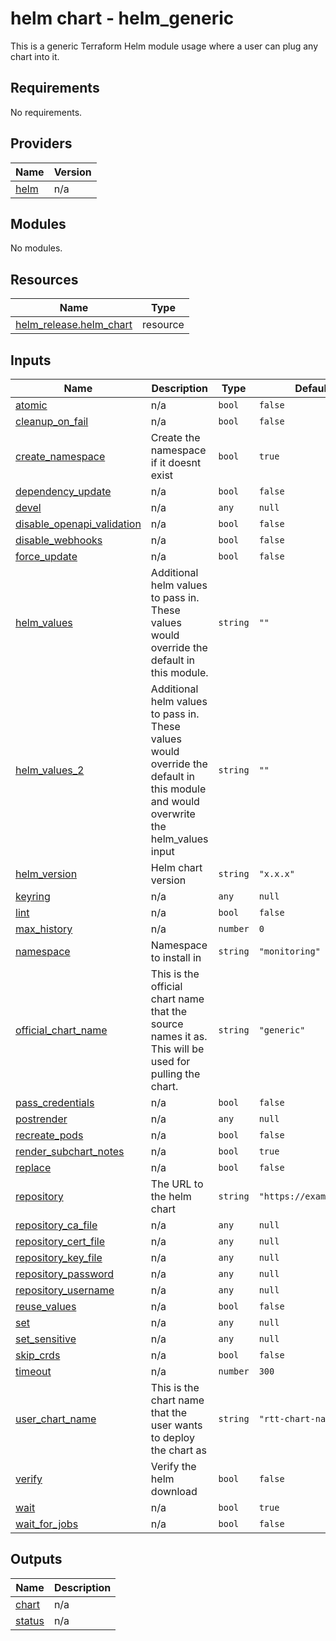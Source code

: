 # helm chart - helm_generic

This is a generic Terraform Helm module usage where a user can plug any chart into it.

## Requirements

No requirements.

## Providers

| Name | Version |
|------|---------|
| <a name="provider_helm"></a> [helm](#provider\_helm) | n/a |

## Modules

No modules.

## Resources

| Name | Type |
|------|------|
| [helm_release.helm_chart](https://registry.terraform.io/providers/hashicorp/helm/latest/docs/resources/release) | resource |

## Inputs

| Name | Description | Type | Default | Required |
|------|-------------|------|---------|:--------:|
| <a name="input_atomic"></a> [atomic](#input\_atomic) | n/a | `bool` | `false` | no |
| <a name="input_cleanup_on_fail"></a> [cleanup\_on\_fail](#input\_cleanup\_on\_fail) | n/a | `bool` | `false` | no |
| <a name="input_create_namespace"></a> [create\_namespace](#input\_create\_namespace) | Create the namespace if it doesnt exist | `bool` | `true` | no |
| <a name="input_dependency_update"></a> [dependency\_update](#input\_dependency\_update) | n/a | `bool` | `false` | no |
| <a name="input_devel"></a> [devel](#input\_devel) | n/a | `any` | `null` | no |
| <a name="input_disable_openapi_validation"></a> [disable\_openapi\_validation](#input\_disable\_openapi\_validation) | n/a | `bool` | `false` | no |
| <a name="input_disable_webhooks"></a> [disable\_webhooks](#input\_disable\_webhooks) | n/a | `bool` | `false` | no |
| <a name="input_force_update"></a> [force\_update](#input\_force\_update) | n/a | `bool` | `false` | no |
| <a name="input_helm_values"></a> [helm\_values](#input\_helm\_values) | Additional helm values to pass in.  These values would override the default in this module. | `string` | `""` | no |
| <a name="input_helm_values_2"></a> [helm\_values\_2](#input\_helm\_values\_2) | Additional helm values to pass in.  These values would override the default in this module and would overwrite the helm\_values input | `string` | `""` | no |
| <a name="input_helm_version"></a> [helm\_version](#input\_helm\_version) | Helm chart version | `string` | `"x.x.x"` | no |
| <a name="input_keyring"></a> [keyring](#input\_keyring) | n/a | `any` | `null` | no |
| <a name="input_lint"></a> [lint](#input\_lint) | n/a | `bool` | `false` | no |
| <a name="input_max_history"></a> [max\_history](#input\_max\_history) | n/a | `number` | `0` | no |
| <a name="input_namespace"></a> [namespace](#input\_namespace) | Namespace to install in | `string` | `"monitoring"` | no |
| <a name="input_official_chart_name"></a> [official\_chart\_name](#input\_official\_chart\_name) | This is the official chart name that the source names it as.  This will be used for pulling the chart. | `string` | `"generic"` | no |
| <a name="input_pass_credentials"></a> [pass\_credentials](#input\_pass\_credentials) | n/a | `bool` | `false` | no |
| <a name="input_postrender"></a> [postrender](#input\_postrender) | n/a | `any` | `null` | no |
| <a name="input_recreate_pods"></a> [recreate\_pods](#input\_recreate\_pods) | n/a | `bool` | `false` | no |
| <a name="input_render_subchart_notes"></a> [render\_subchart\_notes](#input\_render\_subchart\_notes) | n/a | `bool` | `true` | no |
| <a name="input_replace"></a> [replace](#input\_replace) | n/a | `bool` | `false` | no |
| <a name="input_repository"></a> [repository](#input\_repository) | The URL to the helm chart | `string` | `"https://example.com"` | no |
| <a name="input_repository_ca_file"></a> [repository\_ca\_file](#input\_repository\_ca\_file) | n/a | `any` | `null` | no |
| <a name="input_repository_cert_file"></a> [repository\_cert\_file](#input\_repository\_cert\_file) | n/a | `any` | `null` | no |
| <a name="input_repository_key_file"></a> [repository\_key\_file](#input\_repository\_key\_file) | n/a | `any` | `null` | no |
| <a name="input_repository_password"></a> [repository\_password](#input\_repository\_password) | n/a | `any` | `null` | no |
| <a name="input_repository_username"></a> [repository\_username](#input\_repository\_username) | n/a | `any` | `null` | no |
| <a name="input_reuse_values"></a> [reuse\_values](#input\_reuse\_values) | n/a | `bool` | `false` | no |
| <a name="input_set"></a> [set](#input\_set) | n/a | `any` | `null` | no |
| <a name="input_set_sensitive"></a> [set\_sensitive](#input\_set\_sensitive) | n/a | `any` | `null` | no |
| <a name="input_skip_crds"></a> [skip\_crds](#input\_skip\_crds) | n/a | `bool` | `false` | no |
| <a name="input_timeout"></a> [timeout](#input\_timeout) | n/a | `number` | `300` | no |
| <a name="input_user_chart_name"></a> [user\_chart\_name](#input\_user\_chart\_name) | This is the chart name that the user wants to deploy the chart as | `string` | `"rtt-chart-name"` | no |
| <a name="input_verify"></a> [verify](#input\_verify) | Verify the helm download | `bool` | `false` | no |
| <a name="input_wait"></a> [wait](#input\_wait) | n/a | `bool` | `true` | no |
| <a name="input_wait_for_jobs"></a> [wait\_for\_jobs](#input\_wait\_for\_jobs) | n/a | `bool` | `false` | no |

## Outputs

| Name | Description |
|------|-------------|
| <a name="output_chart"></a> [chart](#output\_chart) | n/a |
| <a name="output_status"></a> [status](#output\_status) | n/a |
